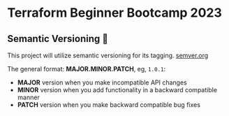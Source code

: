 # Terraform Beginner Bootcamp 2023

## Semantic Versioning :mage: 

This project will utilize semantic versioning for its tagging.
[semver.org](https://semver.org/)

The general format:
**MAJOR.MINOR.PATCH**, eg, `1.0.1`:

- **MAJOR** version when you make incompatible API changes
- **MINOR** version when you add functionality in a backward compatible manner
- **PATCH** version when you make backward compatible bug fixes

